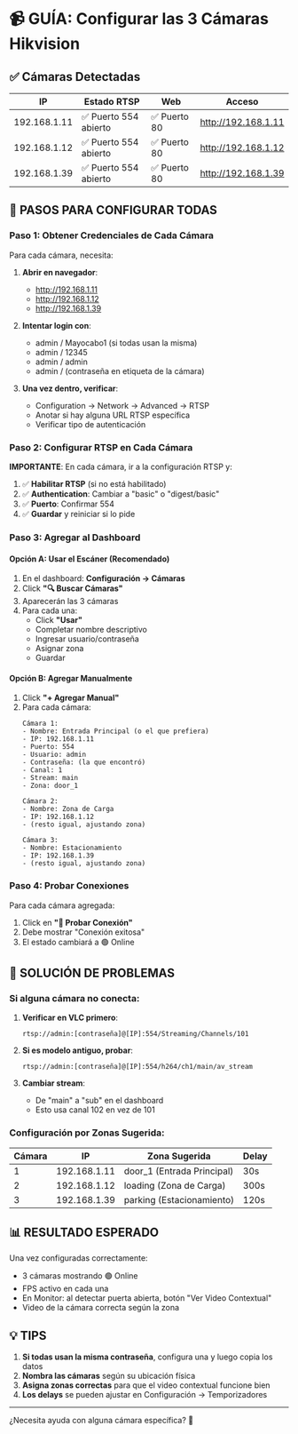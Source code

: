 # 📹 GUÍA: Configurar las 3 Cámaras Hikvision

## ✅ Cámaras Detectadas

| IP | Estado RTSP | Web | Acceso |
|---|---|---|---|
| 192.168.1.11 | ✅ Puerto 554 abierto | ✅ Puerto 80 | http://192.168.1.11 |
| 192.168.1.12 | ✅ Puerto 554 abierto | ✅ Puerto 80 | http://192.168.1.12 |
| 192.168.1.39 | ✅ Puerto 554 abierto | ✅ Puerto 80 | http://192.168.1.39 |

## 🚀 PASOS PARA CONFIGURAR TODAS

### Paso 1: Obtener Credenciales de Cada Cámara

Para cada cámara, necesita:

1. **Abrir en navegador**:
   - http://192.168.1.11
   - http://192.168.1.12
   - http://192.168.1.39

2. **Intentar login con**:
   - admin / Mayocabo1 (si todas usan la misma)
   - admin / 12345
   - admin / admin
   - admin / (contraseña en etiqueta de la cámara)

3. **Una vez dentro, verificar**:
   - Configuration → Network → Advanced → RTSP
   - Anotar si hay alguna URL RTSP específica
   - Verificar tipo de autenticación

### Paso 2: Configurar RTSP en Cada Cámara

**IMPORTANTE**: En cada cámara, ir a la configuración RTSP y:

1. ✅ **Habilitar RTSP** (si no está habilitado)
2. ✅ **Authentication**: Cambiar a "basic" o "digest/basic"
3. ✅ **Puerto**: Confirmar 554
4. ✅ **Guardar** y reiniciar si lo pide

### Paso 3: Agregar al Dashboard

#### Opción A: Usar el Escáner (Recomendado)
1. En el dashboard: **Configuración → Cámaras**
2. Click **"🔍 Buscar Cámaras"**
3. Aparecerán las 3 cámaras
4. Para cada una:
   - Click **"Usar"**
   - Completar nombre descriptivo
   - Ingresar usuario/contraseña
   - Asignar zona
   - Guardar

#### Opción B: Agregar Manualmente
1. Click **"+ Agregar Manual"**
2. Para cada cámara:
   ```
   Cámara 1:
   - Nombre: Entrada Principal (o el que prefiera)
   - IP: 192.168.1.11
   - Puerto: 554
   - Usuario: admin
   - Contraseña: (la que encontró)
   - Canal: 1
   - Stream: main
   - Zona: door_1
   
   Cámara 2:
   - Nombre: Zona de Carga
   - IP: 192.168.1.12
   - (resto igual, ajustando zona)
   
   Cámara 3:
   - Nombre: Estacionamiento
   - IP: 192.168.1.39
   - (resto igual, ajustando zona)
   ```

### Paso 4: Probar Conexiones

Para cada cámara agregada:
1. Click en **"🔌 Probar Conexión"**
2. Debe mostrar "Conexión exitosa"
3. El estado cambiará a 🟢 Online

## 🔧 SOLUCIÓN DE PROBLEMAS

### Si alguna cámara no conecta:

1. **Verificar en VLC primero**:
   ```
   rtsp://admin:[contraseña]@[IP]:554/Streaming/Channels/101
   ```

2. **Si es modelo antiguo, probar**:
   ```
   rtsp://admin:[contraseña]@[IP]:554/h264/ch1/main/av_stream
   ```

3. **Cambiar stream**:
   - De "main" a "sub" en el dashboard
   - Esto usa canal 102 en vez de 101

### Configuración por Zonas Sugerida:

| Cámara | IP | Zona Sugerida | Delay |
|--------|-----|---------------|-------|
| 1 | 192.168.1.11 | door_1 (Entrada Principal) | 30s |
| 2 | 192.168.1.12 | loading (Zona de Carga) | 300s |
| 3 | 192.168.1.39 | parking (Estacionamiento) | 120s |

## 📊 RESULTADO ESPERADO

Una vez configuradas correctamente:
- 3 cámaras mostrando 🟢 Online
- FPS activo en cada una
- En Monitor: al detectar puerta abierta, botón "Ver Video Contextual"
- Video de la cámara correcta según la zona

## 💡 TIPS

1. **Si todas usan la misma contraseña**, configura una y luego copia los datos
2. **Nombra las cámaras** según su ubicación física
3. **Asigna zonas correctas** para que el video contextual funcione bien
4. **Los delays** se pueden ajustar en Configuración → Temporizadores

---

¿Necesita ayuda con alguna cámara específica? 🦅
